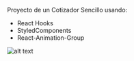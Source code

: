 Proyecto de un Cotizador Sencillo usando:
- React Hooks
- StyledComponents
- React-Animation-Group

![alt text](https://i.ibb.co/NnstnfN/Corizador-React.png) 
